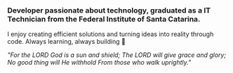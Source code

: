 <h3>Developer passionate about technology, graduated as a IT Technician from the Federal Institute of Santa Catarina.</h3>

I enjoy creating efficient solutions and turning ideas into reality through code. Always learning, always building 🚀

<i>"For the LORD God is a sun and shield; The LORD will give grace and glory; No good thing will He withhold From those who walk uprightly."</i>
